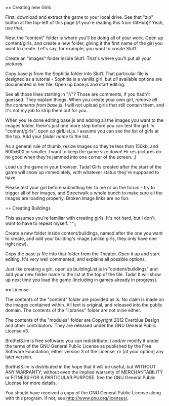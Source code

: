 == Creating new Girls

First, download and extract the game to your local drive. See that "zip" button at the top-left of this page (if you're reading this from GitHub)? Yeah, use that.

Now, the "content" folder is where you'll be doing all of your work. Open up content/girls, and create a new folder, giving it the first name of the girl you want to create. Let's say, for example, you want to create Slut1.

Create an "images" folder inside Slut1. That's where you'll put all your pictures.

Copy base.js from the Sophitia folder into Slut1. That particular file is designed as a tutorial - Sophitia is a vanilla girl, but *all* available options are documented in her file. Open up base.js and start editing.

See all those lines starting in "//"? Those are comments, if you hadn't guessed. They explain things. When you create your own girl, *remove all the comments from base.js*. I will not upload girls that still contain them, and it's not my job to strip them out for you.

When you're done editing base.js and adding all the images you want to the images folder, there's just one more step before you can test the girl. In "content/girls", open up girlList.js. I assume you can see the list of girls at the top. Add your *folder name* to the list.

As a general rule of thumb, resize images so they're less than 150kb, and 600x600 or smaller. I want to keep the game size down! Hi-res pictures do no good when they're jammed into one corner of the screen. ;)

Load up the game in your browser. Tada! Girls created after the start of the game will show up immediately, with whatever status they're supposed to have.

Please test your girl before submitting her to me or on the forum - try to trigger all of her images, and Streetwalk a whole bunch to make sure all the images are loading properly. Broken image links are no fun.

== Creating Buildings

This assumes you're familiar with creating girls. It's not hard, but I don't want to have to repeat myself. ^^;;

Create a new folder inside content/buildings, named after the one you want to create, and add your building's image (unlike girls, they only have one right now).

Copy the base.js file into that folder from the Theater. Open it up and start editing. It's very well commented, and explains all possible options.

Just like creating a girl, open up buildingList.js in "content/buildings" and add your new folder name to the list at the top of the file. Tada! It will show up next time you load the game (including in games already in progress).

== License

The contents of the "content" folder are provided as is. No claim is made on the images contained within. All text is original, and released into the public domain. The contents of the "libraries" folder are not mine either.

The contents of the "modules" folder are Copyright 2012 Everblue Design and other contributors. They are released under the GNU General Public License v3.

BrothelS.im is free software: you can redistribute it and/or modify it under the terms of the GNU General Public License as published by the Free Software Foundation, either version 3 of the License, or (at your option) any later version.

BorthelS.im is distributed in the hope that it will be useful, but WITHOUT ANY WARRANTY; without even the implied warranty of MERCHANTABILITY or FITNESS FOR A PARTICULAR PURPOSE.  See the GNU General Public License for more details.

You should have received a copy of the GNU General Public License along with this program.  If not, see <http://www.gnu.org/licenses/>.